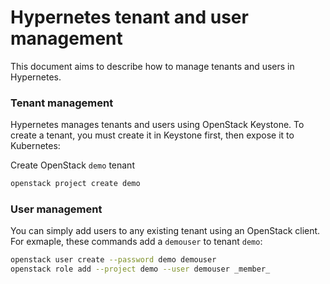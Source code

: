 # Hypernetes tenant and user management

This document aims to describe how to manage tenants and users in Hypernetes.

### Tenant management

Hypernetes manages tenants and users using OpenStack Keystone. To create a tenant, you must create it in Keystone first, then expose it to Kubernetes:

Create OpenStack `demo` tenant

```sh
openstack project create demo
```

### User management

You can simply add users to any existing tenant using an OpenStack client. For exmaple, these commands add a `demouser` to tenant `demo`:

```sh
openstack user create --password demo demouser
openstack role add --project demo --user demouser _member_
```
